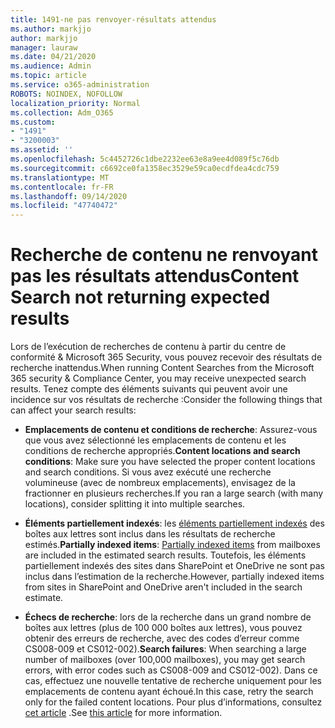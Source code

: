 ```yaml
---
title: 1491-ne pas renvoyer-résultats attendus
ms.author: markjjo
author: markjjo
manager: lauraw
ms.date: 04/21/2020
ms.audience: Admin
ms.topic: article
ms.service: o365-administration
ROBOTS: NOINDEX, NOFOLLOW
localization_priority: Normal
ms.collection: Adm_O365
ms.custom:
- "1491"
- "3200003"
ms.assetid: ''
ms.openlocfilehash: 5c4452726c1dbe2232ee63e8a9ee4d089f5c76db
ms.sourcegitcommit: c6692ce0fa1358ec3529e59ca0ecdfdea4cdc759
ms.translationtype: MT
ms.contentlocale: fr-FR
ms.lasthandoff: 09/14/2020
ms.locfileid: "47740472"
---
```

# <a name="content-search-not-returning-expected-results"></a><span data-ttu-id="abaac-102">Recherche de contenu ne renvoyant pas les résultats attendus</span><span class="sxs-lookup"><span data-stu-id="abaac-102">Content Search not returning expected results</span></span>

<span data-ttu-id="abaac-103">Lors de l’exécution de recherches de contenu à partir du centre de conformité & Microsoft 365 Security, vous pouvez recevoir des résultats de recherche inattendus.</span><span class="sxs-lookup"><span data-stu-id="abaac-103">When running Content Searches from the Microsoft 365 security & Compliance Center, you may receive unexpected search results.</span></span> <span data-ttu-id="abaac-104">Tenez compte des éléments suivants qui peuvent avoir une incidence sur vos résultats de recherche :</span><span class="sxs-lookup"><span data-stu-id="abaac-104">Consider the following things that can affect your search results:</span></span>

- <span data-ttu-id="abaac-105">**Emplacements de contenu et conditions de recherche**: Assurez-vous que vous avez sélectionné les emplacements de contenu et les conditions de recherche appropriés.</span><span class="sxs-lookup"><span data-stu-id="abaac-105">**Content locations and search conditions**: Make sure you have selected the proper content locations and search conditions.</span></span> <span data-ttu-id="abaac-106">Si vous avez exécuté une recherche volumineuse (avec de nombreux emplacements), envisagez de la fractionner en plusieurs recherches.</span><span class="sxs-lookup"><span data-stu-id="abaac-106">If you ran a large search (with many locations), consider splitting it into multiple searches.</span></span>

- <span data-ttu-id="abaac-107">**Éléments partiellement indexés**: les  [éléments partiellement indexés](https://docs.microsoft.com/microsoft-365/compliance/partially-indexed-items-in-content-search) des boîtes aux lettres sont inclus dans les résultats de recherche estimés.</span><span class="sxs-lookup"><span data-stu-id="abaac-107">**Partially indexed items**:  [Partially indexed items](https://docs.microsoft.com/microsoft-365/compliance/partially-indexed-items-in-content-search) from mailboxes are included in the estimated search results.</span></span> <span data-ttu-id="abaac-108">Toutefois, les éléments partiellement indexés des sites dans SharePoint et OneDrive ne sont pas inclus dans l’estimation de la recherche.</span><span class="sxs-lookup"><span data-stu-id="abaac-108">However, partially indexed items from sites in SharePoint and OneDrive aren't included in the search estimate.</span></span>

- <span data-ttu-id="abaac-109">**Échecs de recherche**: lors de la recherche dans un grand nombre de boîtes aux lettres (plus de 100 000 boîtes aux lettres), vous pouvez obtenir des erreurs de recherche, avec des codes d’erreur comme CS008-009 et CS012-002).</span><span class="sxs-lookup"><span data-stu-id="abaac-109">**Search failures**: When searching a large number of mailboxes (over 100,000 mailboxes), you may get search errors, with error codes such as CS008-009 and CS012-002).</span></span> <span data-ttu-id="abaac-110">Dans ce cas, effectuez une nouvelle tentative de recherche uniquement pour les emplacements de contenu ayant échoué.</span><span class="sxs-lookup"><span data-stu-id="abaac-110">In this case, retry the search only for the failed content locations.</span></span> <span data-ttu-id="abaac-111">Pour plus d’informations, consultez  [cet article](https://docs.microsoft.com/microsoft-365/compliance/retry-failed-content-search) .</span><span class="sxs-lookup"><span data-stu-id="abaac-111">See  [this article](https://docs.microsoft.com/microsoft-365/compliance/retry-failed-content-search) for more information.</span></span>

